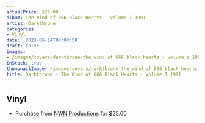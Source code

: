 ```yaml
---
actualPrice: $25.00
album: The Wind of 666 Black Hearts - Volume I 1991
artist: Darkthrone
categories:
- Vinyl
date: '2023-06-14T06:03:58'
draft: false
images:
- /images/covers/darkthrone-the_wind_of_666_black_hearts_-_volume_i_1991.jpg
inStock: true
thumbnailImage: /images/covers/darkthrone-the_wind_of_666_black_hearts_-_volume_i_1991-thumb.jpg
title: Darkthrone - The Wind of 666 Black Hearts - Volume I 1991
---
```


## Vinyl
* Purchase from [NWN Productions](http://shop.nwnprod.com/index.php?route=product/product&path=75&product_id=35699&sort=pd.name&order=ASC) for $25.00

